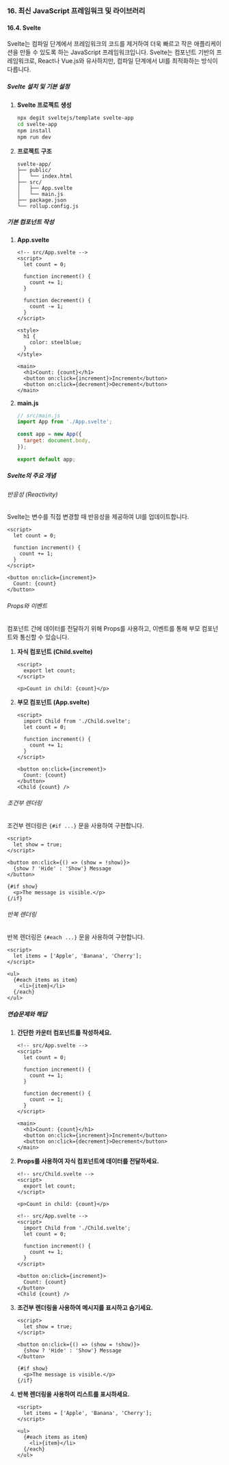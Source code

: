 ### 16. 최신 JavaScript 프레임워크 및 라이브러리

#### 16.4. Svelte

Svelte는 컴파일 단계에서 프레임워크의 코드를 제거하여 더욱 빠르고 작은 애플리케이션을 만들 수 있도록 하는 JavaScript 프레임워크입니다. Svelte는 컴포넌트 기반의 프레임워크로, React나 Vue.js와 유사하지만, 컴파일 단계에서 UI를 최적화하는 방식이 다릅니다.

##### Svelte 설치 및 기본 설정

1. **Svelte 프로젝트 생성**

   ```bash
   npx degit sveltejs/template svelte-app
   cd svelte-app
   npm install
   npm run dev
   ```

2. **프로젝트 구조**

   ```plaintext
   svelte-app/
   ├── public/
   │   └── index.html
   ├── src/
   │   ├── App.svelte
   │   └── main.js
   ├── package.json
   └── rollup.config.js
   ```

##### 기본 컴포넌트 작성

1. **App.svelte**

   ```svelte
   <!-- src/App.svelte -->
   <script>
     let count = 0;

     function increment() {
       count += 1;
     }

     function decrement() {
       count -= 1;
     }
   </script>

   <style>
     h1 {
       color: steelblue;
     }
   </style>

   <main>
     <h1>Count: {count}</h1>
     <button on:click={increment}>Increment</button>
     <button on:click={decrement}>Decrement</button>
   </main>
   ```

2. **main.js**

   ```javascript
   // src/main.js
   import App from './App.svelte';

   const app = new App({
     target: document.body,
   });

   export default app;
   ```

##### Svelte의 주요 개념

###### 반응성 (Reactivity)

Svelte는 변수를 직접 변경할 때 반응성을 제공하여 UI를 업데이트합니다.

```svelte
<script>
  let count = 0;

  function increment() {
    count += 1;
  }
</script>

<button on:click={increment}>
  Count: {count}
</button>
```

###### Props와 이벤트

컴포넌트 간에 데이터를 전달하기 위해 Props를 사용하고, 이벤트를 통해 부모 컴포넌트와 통신할 수 있습니다.

1. **자식 컴포넌트 (Child.svelte)**

   ```svelte
   <script>
     export let count;
   </script>

   <p>Count in child: {count}</p>
   ```

2. **부모 컴포넌트 (App.svelte)**

   ```svelte
   <script>
     import Child from './Child.svelte';
     let count = 0;

     function increment() {
       count += 1;
     }
   </script>

   <button on:click={increment}>
     Count: {count}
   </button>
   <Child {count} />
   ```

###### 조건부 렌더링

조건부 렌더링은 `{#if ...}` 문을 사용하여 구현합니다.

```svelte
<script>
  let show = true;
</script>

<button on:click={() => (show = !show)}>
  {show ? 'Hide' : 'Show'} Message
</button>

{#if show}
  <p>The message is visible.</p>
{/if}
```

###### 반복 렌더링

반복 렌더링은 `{#each ...}` 문을 사용하여 구현합니다.

```svelte
<script>
  let items = ['Apple', 'Banana', 'Cherry'];
</script>

<ul>
  {#each items as item}
    <li>{item}</li>
  {/each}
</ul>
```

##### 연습문제와 해답

1. **간단한 카운터 컴포넌트를 작성하세요.**

   ```svelte
   <!-- src/App.svelte -->
   <script>
     let count = 0;

     function increment() {
       count += 1;
     }

     function decrement() {
       count -= 1;
     }
   </script>

   <main>
     <h1>Count: {count}</h1>
     <button on:click={increment}>Increment</button>
     <button on:click={decrement}>Decrement</button>
   </main>
   ```

2. **Props를 사용하여 자식 컴포넌트에 데이터를 전달하세요.**

   ```svelte
   <!-- src/Child.svelte -->
   <script>
     export let count;
   </script>

   <p>Count in child: {count}</p>
   ```

   ```svelte
   <!-- src/App.svelte -->
   <script>
     import Child from './Child.svelte';
     let count = 0;

     function increment() {
       count += 1;
     }
   </script>

   <button on:click={increment}>
     Count: {count}
   </button>
   <Child {count} />
   ```

3. **조건부 렌더링을 사용하여 메시지를 표시하고 숨기세요.**

   ```svelte
   <script>
     let show = true;
   </script>

   <button on:click={() => (show = !show)}>
     {show ? 'Hide' : 'Show'} Message
   </button>

   {#if show}
     <p>The message is visible.</p>
   {/if}
   ```

4. **반복 렌더링을 사용하여 리스트를 표시하세요.**

   ```svelte
   <script>
     let items = ['Apple', 'Banana', 'Cherry'];
   </script>

   <ul>
     {#each items as item}
       <li>{item}</li>
     {/each}
   </ul>
   ```
